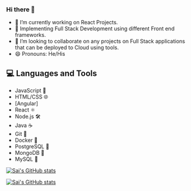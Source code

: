 ### Hi there 👋

- 🔭 I’m currently working on React Projects.
- 🌱 Implementing Full Stack Development using different Front end frameworks.
- 👯 I’m looking to collaborate on any projects on Full Stack applications that can be deployed to Cloud using tools.
- 😄 Pronouns: He/His

## 💻 Languages and Tools

- JavaScript 🚀
- HTML/CSS 🌐
- [Angular]
- React ⚛️
- Node.js 🛠️
- Java ☕
- Git 🐙
- Docker 🐳
- PostgreSQL 🐘
- MongoDB 🍃
- MySQL 🐬


[![Sai's GitHub stats](https://github-readme-stats.vercel.app/api?username=Sai-muchapathi&show_icons=true&include_all_commits=true&hide=issues&token=TOKEN)](https://github.com/Sai-muchapathi/github-readme-stats)

[![Sai's GitHub stats](https://github-readme-stats.vercel.app/api/top-langs/?username=Sai-muchapathi&layout=compact&token=TOKEN)](https://github.com/Sai-muchapathi/github-readme-stats)
